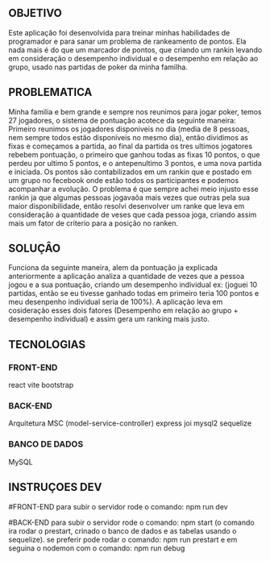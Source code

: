 ## OBJETIVO
Este aplicação foi desenvolvida para treinar minhas habilidades de programador e para sanar um problema de rankeamento de pontos.
Ela nada mais é do que um marcador de pontos, que criando um rankin levando em consideração o desempenho individual e o desempenho em relação ao grupo, usado nas partidas de poker da minha familha.

## PROBLEMATICA
Minha familia e bem grande e sempre nos reunimos para jogar poker, temos 27 jogadores, o sistema de pontuação acotece da seguinte maneira: Primeiro reunimos os jogadores disponiveis no dia (media de 8 pessoas, nem sempre todos estão disponiveis no mesmo dia), então dividimos as fixas e começamos a partida, ao final da partida os tres ultimos jogatores rebebem pontuação, o primeiro que ganhou todas as fixas 10 pontos, o que perdeu por ultimo 5 pontos, e o antepenultimo 3 pontos, e uma nova partida e iniciada. Os pontos são contabilizados em um rankin que e postado em um grupo no fecebook onde estão todos os participantes e podemos acompanhar a evolução.
O problema é que sempre achei meio injusto esse rankin ja que algumas pessoas jogavaõa mais vezes que outras pela sua maior disponibilidade, então resolvi desenvolver um ranke que leva em consideração a quantidade de veses que cada pessoa joga, criando assim mais um fator de criterio para a posição no ranken.

## SOLUÇÂO
Funciona da seguinte maneira, alem da pontuação ja explicada anteriormente a aplicação analiza a quantidade de vezes que a pessoa jogou e a sua pontuação, criando um desempenho individual ex: (joguei 10 partidas, então se eu tivesse ganhado todas em primeiro teria 100 pontos e meu desenpenho individual seria de 100%).
A aplicação leva em cosideração esses dois fatores (Desempenho em relação ao grupo + desempenho individual) e assim gera um ranking mais justo.

## TECNOLOGIAS
### FRONT-END
react
vite
bootstrap

### BACK-END
Arquitetura MSC (model-service-controller)
express
joi
mysql2
sequelize

### BANCO DE DADOS
MySQL

## INSTRUÇOES DEV
#FRONT-END
para subir o servidor rode o comando: npm run dev

#BACK-END
para subir o servidor rode o comando: npm start
(o comando ira rodar o prestart, crinado o banco de dados e as tabelas usando o sequelize).
se preferir pode rodar o comando: npm run prestart
e em seguina o nodemon com o comando: npm run debug



